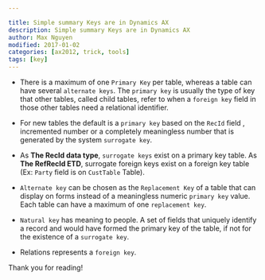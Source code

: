 ```yaml
---

title: Simple summary Keys are in Dynamics AX
description: Simple summary Keys are in Dynamics AX
author: Max Nguyen
modified: 2017-01-02
categories: [ax2012, trick, tools]
tags: [key]
---
```


* There is a maximum of one `Primary Key` per table, whereas a table can have several `alternate keys`. The `primary key` is usually the type of key that other tables, called child tables, refer to when a `foreign key` field in those other tables need a relational identifier.

* For new tables the default is a `primary key` based on the `RecId` field , incremented number or a completely meaningless number that is generated by the system `surrogate key`.

* As **The RecId data type**, `surrogate keys` exist on a primary key table. As **The RefRecId ETD**, surrogate foreign keys exist on a foreign key table (Ex: `Party` field is on `CustTable` Table). 

* `Alternate key` can be chosen as the `Replacement Key` of a table that can display on forms instead of a meaningless numeric `primary key` value. Each table can have a maximum of one `replacement key`.

* `Natural key` has meaning to people. A set of fields that uniquely identify a record and would have formed the primary key of the table, if not for the existence of a `surrogate key`.

* Relations represents a `foreign key`.

Thank you for reading!
